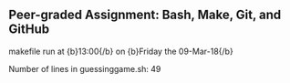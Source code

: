 ## Peer-graded Assignment: Bash, Make, Git, and GitHub
makefile run at {b}13:00{/b} on {b}Friday the 09-Mar-18{/b}
 
Number of lines in guessinggame.sh:
49
